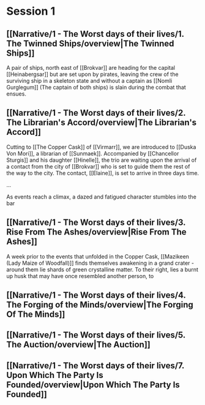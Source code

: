 # Session 1

## [[Narrative/1 - The Worst days of their lives/1. The Twinned Ships/overview|The Twinned Ships]]
A pair of ships, north east of [[Brokvar]] are heading for the capital [[Heinabergsar]] but are set upon by pirates, leaving the crew of the surviving ship in a skeleton state and without a captain as [[Nomli Gurglegum]] (The captain of both ships) is slain during the combat that ensues.

## [[Narrative/1 - The Worst days of their lives/2. The Librarian's Accord/overview|The Librarian's Accord]]
Cutting to [[The Copper Cask]] of [[Virmarr]], we are introduced to [[Duska Von Mori]], a librarian of [[Sunmaek]]. Accompanied by [[Chancellor Sturgis]] and his daughter [[Hinelle]], the trio are waiting upon the arrival of a contact from the city of [[Brokvar]] who is set to guide them the rest of the way to the city. The contact, [[Elaine]], is set to arrive in three days time.

...

As events reach a climax, a dazed and fatigued character stumbles into the bar 

## [[Narrative/1 - The Worst days of their lives/3. Rise From The Ashes/overview|Rise From The Ashes]]
A week prior to the events that unfolded in the Copper Cask, [[Mazikeen (Lady Maize of Woodfall)]] finds themselves awakening in a grand crater - around them lie shards of green crystalline matter. To their right, lies a burnt up husk that may have once resembled another person, to

## [[Narrative/1 - The Worst days of their lives/4. The Forging of the Minds/overview|The Forging Of The Minds]]

## [[Narrative/1 - The Worst days of their lives/5. The Auction/overview|The Auction]]

## [[Narrative/1 - The Worst days of their lives/7. Upon Which The Party Is Founded/overview|Upon Which The Party Is Founded]]
